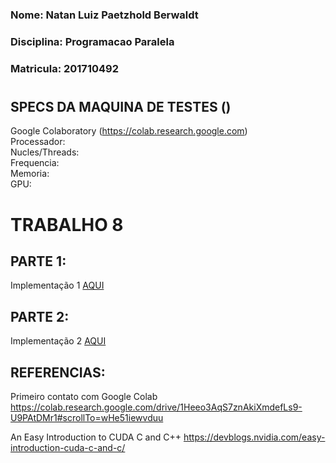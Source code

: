 ### Nome: Natan Luiz Paetzhold Berwaldt
### Disciplina: Programacao Paralela
### Matricula: 201710492

#  

## SPECS DA MAQUINA DE TESTES  ()
  
  Google Colaboratory (https://colab.research.google.com)  
  Processador:   
  Nucles/Threads:  
  Frequencia:  
  Memoria:    
  GPU:  
  
    
      

# TRABALHO 8

## PARTE 1:

  Implementação 1 [AQUI](wavecuda1.cu)
  
  
## PARTE 2:

  Implementação 2 [AQUI](wavecuda2.cu)
  
## REFERENCIAS:

Primeiro contato com Google Colab
https://colab.research.google.com/drive/1Heeo3AqS7znAkiXmdefLs9-U9PAtDMr1#scrollTo=wHe51iewvduu

An Easy Introduction to CUDA C and C++
https://devblogs.nvidia.com/easy-introduction-cuda-c-and-c/
